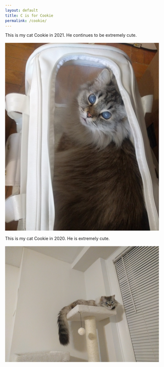 ```yaml
---
layout: default
title: C is for Cookie
permalink: /cookie/
---
```


This is my cat Cookie in 2021. He continues to be extremely cute. 
<br>
<br>
<img src="/assets/img/cook_2021.jpg">


This is my cat Cookie in 2020. He is extremely cute. 
<br>
<br>
<img src="/assets/img/cook.jpg">

